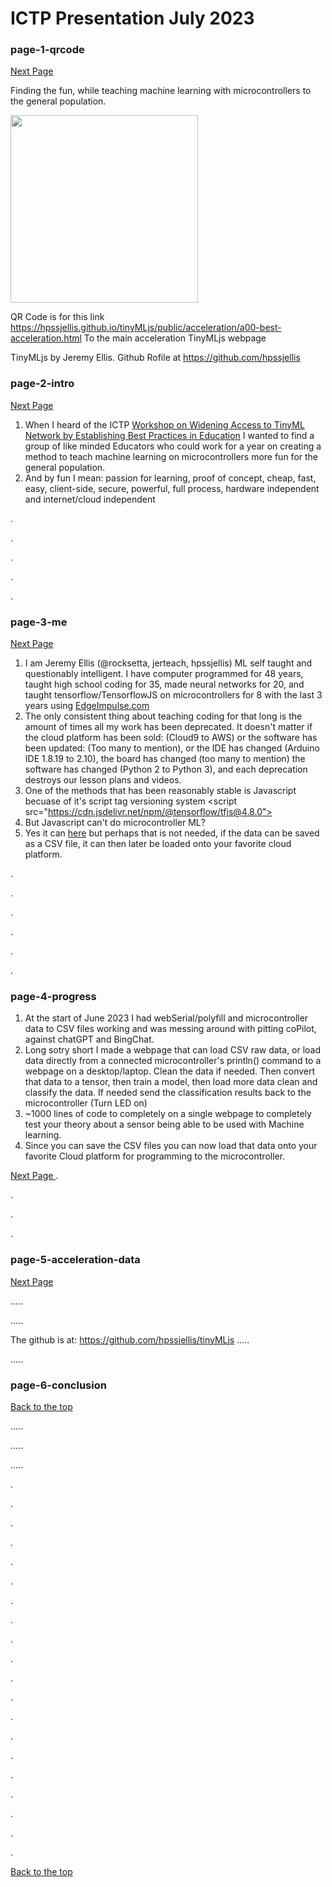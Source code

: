 # ICTP Presentation July 2023

### page-1-qrcode
<a href="#page-2-intro"> Next Page </a>



Finding the fun, while teaching machine learning with microcontrollers to the general population.

<img src="https://github.com/hpssjellis/tinyMLjs/assets/5605614/c1ebc04f-cf69-40fb-b662-1b828558fa25" width=300 />

QR Code is for this link <https://hpssjellis.github.io/tinyMLjs/public/acceleration/a00-best-acceleration.html> To the main acceleration TinyMLjs webpage

TinyMLjs by Jeremy Ellis. Github Rofile at <https://github.com/hpssjellis>





### page-2-intro

<a href="#page-3-me"> Next Page </a>

1. When I heard of the ICTP <a href="https://indico.ictp.it/event/10185">Workshop on Widening Access to TinyML Network by Establishing Best Practices in Education</a> I wanted to find a group of like minded Educators
who could work for a year on creating a method to teach machine learning on microcontrollers more fun for the general population.
1. And by fun I mean: passion for learning, proof of concept, cheap, fast, easy, client-side, secure, powerful, full process, hardware independent and internet/cloud independent

.

.


.


.

.





### page-3-me

<a href="#page-4-progress"> Next Page </a>

1. I am Jeremy Ellis (@rocksetta, jerteach, hpssjellis) ML self taught and questionably intelligent. I have computer programmed for 48 years, taught high school coding for 35,
made neural networks for 20, and taught tensorflow/TensorflowJS on microcontrollers for 8 with the last 3 years using [EdgeImpulse.com](https://www.edgeimpulse.com/)
1. The only consistent thing about teaching coding for that long is the amount of times all my work has been deprecated. It doesn't matter if the cloud platform has been sold: (Cloud9 to AWS) or the software has been updated: (Too many to mention), or the IDE has changed (Arduino IDE 1.8.19 to 2.10), the board has changed (too many to mention) the software has changed (Python 2 to Python 3), and each deprecation destroys our lesson plans and videos.
1. One of the methods that has been reasonably stable is Javascript becuase of it's script tag versioning system
   &#60;script src="https://cdn.jsdelivr.net/npm/@tensorflow/tfjs@4.8.0"> </script>
1. But Javascript can't do microcontroller ML? 
1. Yes it can [here](https://github.com/hpssjellis/my-examples-for-the-arduino-portentaH7/tree/master/m09-Tensoflow/tfjs-convert-to-arduino-header) but perhaps that is not needed, if the data can be saved as a CSV file, it can then later be loaded onto your favorite cloud platform.

.


.

.

.

.


.



### page-4-progress

1. At the start of June 2023 I had webSerial/polyfill and microcontroller data to CSV files working and was messing around with pitting coPilot, against chatGPT and BingChat.
1. Long sotry short I made a webpage that can load CSV raw data, or load data directly from a connected microcontroller's println() command to a webpage on a desktop/laptop. Clean the data if needed. Then convert that data to a tensor, then train a model, then load more data clean and classify the data. If needed send the classification results back to the microcontroller (Turn LED on)
1. ~1000 lines of code to completely on a single webpage to completely test your theory about a sensor being able to be used with Machine learning.
1. Since you can save the CSV files you can now load that data onto your favorite Cloud platform for programming to the microcontroller.


<a href="#page-5-acceleration-data"> Next Page </a>
.


.


.



.


### page-5-acceleration-data


<a href="#page-6-Conclusion"> Next Page </a>

.....

.....

The github is at: <https://github.com/hpssjellis/tinyMLjs>
.....

.....




### page-6-conclusion


<a href="#page-1-qrcode"> Back to the top</a>

.....

.....

.....




.

.

.

.

.

.

.

.

.

.

.

.

.

.

.

.

.

.

.

.


<a href="#page-1-qrcode"> Back to the top</a>

